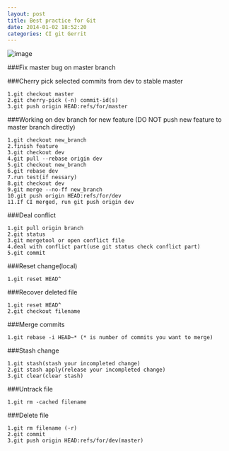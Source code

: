 ```yaml
---
layout: post
title: Best practice for Git
date: 2014-01-02 18:52:20
categories: CI git Gerrit
---
```


![image](http://i67.photobucket.com/albums/h308/andward/bkbridge_zps23b6d7bc.jpg)

###Fix master bug on master branch

###Cherry pick selected commits from dev to stable master

    1.git checkout master
    2.git cherry-pick (-n) commit-id(s)
    3.git push origin HEAD:refs/for/master

###Working on dev branch for new feature (DO NOT push new feature to master branch directly)

    1.git checkout new_branch
    2.finish feature 
    3.git checkout dev
    4.git pull --rebase origin dev
    5.git checkout new_branch
    6.git rebase dev
    7.run test(if nessary)
    8.git checkout dev
    9.git merge --no-ff new_branch
    10.git push origin HEAD:refs/for/dev
    11.If CI merged, run git push origin dev

###Deal conflict

    1.git pull origin branch
    2.git status
    3.git mergetool or open conflict file
    4.deal with conflict part(use git status check conflict part)
    5.git commit

###Reset change(local)

    1.git reset HEAD^

###Recover deleted file

    1.git reset HEAD^
    2.git checkout filename

###Merge commits

    1.git rebase -i HEAD~* (* is number of commits you want to merge)

###Stash change

    1.git stash(stash your incompleted change)
    2.git stash apply(release your incompleted change)
    3.git clear(clear stash)

###Untrack file

    1.git rm -cached filename

###Delete file

    1.git rm filename (-r)
    2.git commit
    3.git push origin HEAD:refs/for/dev(master)